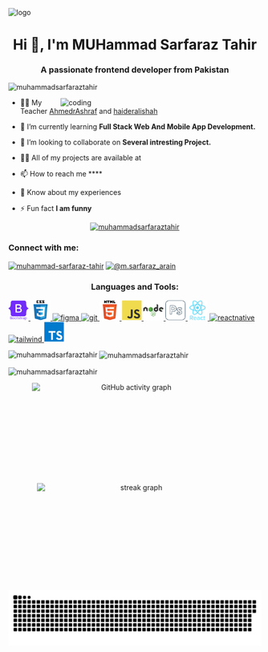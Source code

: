 ![logo](https://github.com/Rayyan7878/Rayyan7878/blob/main/githubban.gif)

<h1 align="center">Hi 👋, I'm MUHammad Sarfaraz Tahir</h1>
<h3 align="center">A passionate frontend developer from Pakistan</h3>
<p align="left"> <img src="https://komarev.com/ghpvc/?username=muhammadsarfaraztahir&label=Profile%20views&color=0e75b6&style=flat" alt="muhammadsarfaraztahir" /> </p>

<img align="right" alt="coding" width="400" src="https://i.pinimg.com/550x/54/e3/7d/54e37d8074ebcde1d96c77d7b2a7f310.jpg">

- 🧑‍🏫 My Teacher [AhmedrAshraf](https://github.com/AhmedrAshraf) and [haideralishah](https://github.com/haideralishah)

- 🌱 I’m currently learning **Full Stack Web And Mobile App Development.**

- 👯 I’m looking to collaborate on **Several intresting Project.**

- 👨‍💻 All of my projects are available at []()

- 📫 How to reach me ****

- 📄 Know about my experiences []()

- ⚡ Fun fact **I am funny**

<p align="center" justify-content="space-between" display="flex" gap="10px" > <a href="https://github.com/ryo-ma/github-profile-trophy"><img src="https://github-profile-trophy.vercel.app/?username=muhammadsarfaraztahir" alt="muhammadsarfaraztahir" /></a> </p>
<h3 align="left">Connect with me:</h3>

<p align="left">
<a href="https://linkedin.com/in/muhammad-sarfaraz-tahir" target="blank"><img align="center" src="https://raw.githubusercontent.com/rahuldkjain/github-profile-readme-generator/master/src/images/icons/Social/linked-in-alt.svg" alt="muhammad-sarfaraz-tahir" height="30" width="40" /></a>
<a href="https://instagram.com/@m.sarfaraz_arain" target="blank"><img align="center" src="https://raw.githubusercontent.com/rahuldkjain/github-profile-readme-generator/master/src/images/icons/Social/instagram.svg" alt="@m.sarfaraz_arain" height="30" width="40" /></a>
</p>

<h3 align="center">Languages and Tools:</h3>
<p align="left"> <a href="https://getbootstrap.com" target="_blank" rel="noreferrer"> <img src="https://raw.githubusercontent.com/devicons/devicon/master/icons/bootstrap/bootstrap-plain-wordmark.svg" alt="bootstrap" width="40" height="40"/> </a> <a href="https://www.w3schools.com/css/" target="_blank" rel="noreferrer"> <img src="https://raw.githubusercontent.com/devicons/devicon/master/icons/css3/css3-original-wordmark.svg" alt="css3" width="40" height="40"/> </a> <a href="https://www.figma.com/" target="_blank" rel="noreferrer"> <img src="https://www.vectorlogo.zone/logos/figma/figma-icon.svg" alt="figma" width="40" height="40"/> </a> <a href="https://git-scm.com/" target="_blank" rel="noreferrer"> <img src="https://www.vectorlogo.zone/logos/git-scm/git-scm-icon.svg" alt="git" width="40" height="40"/> </a> <a href="https://www.w3.org/html/" target="_blank" rel="noreferrer"> <img src="https://raw.githubusercontent.com/devicons/devicon/master/icons/html5/html5-original-wordmark.svg" alt="html5" width="40" height="40"/> </a> <a href="https://developer.mozilla.org/en-US/docs/Web/JavaScript" target="_blank" rel="noreferrer"> <img src="https://raw.githubusercontent.com/devicons/devicon/master/icons/javascript/javascript-original.svg" alt="javascript" width="40" height="40"/> </a> <a href="https://nodejs.org" target="_blank" rel="noreferrer"> <img src="https://raw.githubusercontent.com/devicons/devicon/master/icons/nodejs/nodejs-original-wordmark.svg" alt="nodejs" width="40" height="40"/> </a> <a href="https://www.photoshop.com/en" target="_blank" rel="noreferrer"> <img src="https://raw.githubusercontent.com/devicons/devicon/master/icons/photoshop/photoshop-line.svg" alt="photoshop" width="40" height="40"/> </a> <a href="https://reactjs.org/" target="_blank" rel="noreferrer"> <img src="https://raw.githubusercontent.com/devicons/devicon/master/icons/react/react-original-wordmark.svg" alt="react" width="40" height="40"/> </a> <a href="https://reactnative.dev/" target="_blank" rel="noreferrer"> <img src="https://reactnative.dev/img/header_logo.svg" alt="reactnative" width="40" height="40"/> </a> <a href="https://tailwindcss.com/" target="_blank" rel="noreferrer"> <img src="https://www.vectorlogo.zone/logos/tailwindcss/tailwindcss-icon.svg" alt="tailwind" width="40" height="40"/> </a> <a href="https://www.typescriptlang.org/" target="_blank" rel="noreferrer"> <img src="https://raw.githubusercontent.com/devicons/devicon/master/icons/typescript/typescript-original.svg" alt="typescript" width="40" height="40"/> </a> </p>


<p><img align="left" src="https://github-readme-stats.vercel.app/api/top-langs?username=muhammadsarfaraztahir&show_icons=true&locale=en&layout=compact" alt="muhammadsarfaraztahir" /></p>

<p>&nbsp;<img align="center" src="https://github-readme-stats.vercel.app/api?username=muhammadsarfaraztahir&show_icons=true&locale=en" alt="muhammadsarfaraztahir" /></p>

<p><img align="center" src="https://github-readme-streak-stats.herokuapp.com/?user=muhammadsarfaraztahir&" alt="muhammadsarfaraztahir" /></p>

<div align="center">
  <a>
    <img src="https://github-readme-activity-graph.vercel.app/graph?username=muhammadsarfaraztahir&theme=github&bg_color=none&hide_border=true&custom_title=I'm%20too%20lazy%20to%20continue%20the%20streak." width="400" height="200" alt="GitHub activity graph" style="display: inline-block; margin-right: 10px;" />
  </a>
  <img src="https://github-readme-streak-stats.herokuapp.com?user=muhammadsarfaraztahir&theme=transparent&hide_border=true&hide_current_streak=true" width="400" height="200" alt="streak graph" style="display: inline-block; margin-left: 10px;" />
</div>

<p align="center">
 <img width="1000" src="./github-snake.svg" alt="snake"/>
</p>

<!-- // (https://www.youtube.com/watch?v=sKuC-ejnPgY) (https://v0.dev/chat/mgw1LUXA5xW?b=b_ZjmaJbhwVXZ) yaar isay nahi delete kar na smit me akar marogai!!! -->

<!--
**muhammadsarfaraztahir/muhammadsarfaraztahir** is a ✨ _special_ ✨ repository because its `README.md` (this file) appears on your GitHub profile.

Here are some ideas to get you started:

- 🔭 I’m currently working on ...
- 🌱 I’m currently learning ...
- 👯 I’m looking to collaborate on ...
- 🤔 I’m looking for help with ...
- 💬 Ask me about ...
- 📫 How to reach me: ...
- 😄 Pronouns: ...
- ⚡ Fun fact: ...
- ⚡ And in Genius: ...
-->
